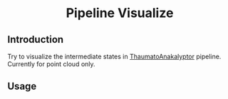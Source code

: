 <h1 align="center">Pipeline Visualize</h1>

## Introduction

Try to visualize the intermediate states in [ThaumatoAnakalyptor](https://github.com/schillij95/ThaumatoAnakalyptor) pipeline. Currently for point cloud only.

## Usage

